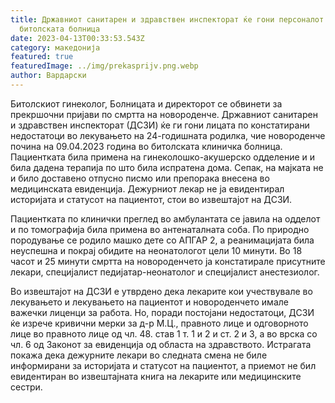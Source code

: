 ```yaml
---
title: Државниот санитарен и здравствен инспекторат ќе гони персоналот на
  битолската болница
date: 2023-04-13T00:33:53.543Z
category: македонија
featured: true
featuredImage: ../img/prekasprijv.png.webp
author: Вардарски
---
```


Битолскиот гинеколог, Болницата и директорот се обвинети за прекршочни пријави по смртта на новороденче. Државниот санитарен и здравствен инспекторат (ДСЗИ) ќе ги гони лицата по констатирани недостатоци во лекувањето на 24-годишната родилка, чие новороденче почина на 09.04.2023 година во битолската клиничка болница. Пациентката била примена на гинеколошко-акушерско одделение и и била дадена терапија по што била испратена дома. Сепак, на мајката не и било доставено отпусно писмо или препорака внесена во медицинската евиденција. Дежурниот лекар не ја евидентирал историјата и статусот на пациентот, стои во извештајот на ДСЗИ.

Пациентката по клинички преглед во амбулантата се јавила на одделот и по томографија била примена во антенаталната соба. По природно породување се родило машко дете со АПГАР 2, а реанимацијата била неуспешна и покрај обидите на неонатологот цели 10 минути. Во 18 часот и 25 минути смртта на новороденчето ја констатирале присутните лекари, специјалист педијатар-неонатолог и специјалист анестезиолог.

Во извештајот на ДСЗИ е утврдено дека лекарите кои учествувале во лекувањето и лекувањето на пациентот и новороденчето имале важечки лиценци за работа. Но, поради постојани недостатоци, ДСЗИ ќе изрече кривични мерки за д-р М.Ц., правното лице и одговорното лице во правното лице од чл. 48. став 1 т. 1 и 2 и ст. 2 и 3, а во врска со чл. 6 од Законот за евиденција од областа на здравството. Истрагата покажа дека дежурните лекари во следната смена не биле информирани за историјата и статусот на пациентот, а приемот не бил евидентиран во извештајната книга на лекарите или медицинските сестри.
